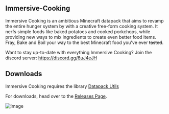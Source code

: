 ## Immersive-Cooking
Immersive Cooking is an ambitious Minecraft datapack that aims to revamp the entire hunger system by with a creative free-form cooking system. It nerfs simple foods like baked potatoes and cooked porkchops, while providing new ways to mix ingredients to create even better food items. Fray, Bake and Boil your way to the best Minecraft food you've ever ~~tasted~~.

Want to stay up-to-date with everything Immersive Cooking? Join the discord server: https://discord.gg/6uJ4eJH

## Downloads

Immersive Cooking requires the library [Datapack Utils](https://github.com/ImCoolYeah105/Datapack-Utilities/releases)

For downloads, head over to the [Releases Page](https://github.com/ImCoolYeah105/Immersive-Cooking/releases).

![Image](https://i.imgur.com/klgkUzM.png)
